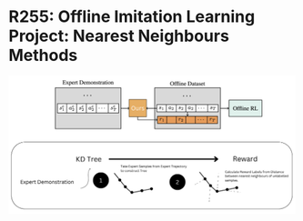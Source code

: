 # R255: Offline Imitation Learning Project: Nearest Neighbours Methods

![alt text](https://github.com/suchirsalhan/R255/blob/main/R255.png?raw=true)

